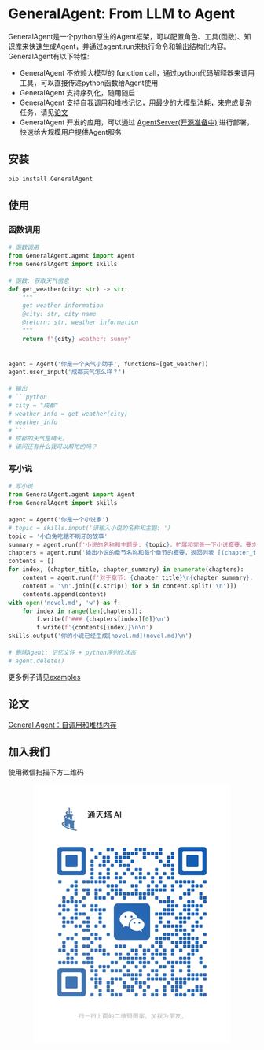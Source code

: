 # GeneralAgent: From LLM to Agent

GeneralAgent是一个python原生的Agent框架，可以配置角色、工具(函数)、知识库来快速生成Agent，并通过agent.run来执行命令和输出结构化内容。
GeneralAgent有以下特性:

* GeneralAgent 不依赖大模型的 function call，通过python代码解释器来调用工具，可以直接传递python函数给Agent使用
* GeneralAgent 支持序列化，随用随启
* GeneralAgent 支持自我调用和堆栈记忆，用最少的大模型消耗，来完成复杂任务，请见[论文](./docs/paper/General_Agent__Self_Call_And_Stack_Memory.pdf)
* GeneralAgent 开发的应用，可以通过 [AgentServer(开源准备中)](https://github.com/CosmosShadow/AgentServer) 进行部署，快速给大规模用户提供Agent服务


## 安装

```bash
pip install GeneralAgent
```



## 使用

### 函数调用

```python
# 函数调用
from GeneralAgent.agent import Agent
from GeneralAgent import skills

# 函数: 获取天气信息
def get_weather(city: str) -> str:
    """
    get weather information
    @city: str, city name
    @return: str, weather information
    """
    return f"{city} weather: sunny"


agent = Agent('你是一个天气小助手', functions=[get_weather])
agent.user_input('成都天气怎么样？')

# 输出
# ```python
# city = "成都"
# weather_info = get_weather(city)
# weather_info
# ```
# 成都的天气是晴天。
# 请问还有什么我可以帮忙的吗？
```



### 写小说

```python
# 写小说
from GeneralAgent.agent import Agent
from GeneralAgent import skills

agent = Agent('你是一个小说家')
# topic = skills.input('请输入小说的名称和主题: ')
topic = '小白兔吃糖不刷牙的故事'
summary = agent.run(f'小说的名称和主题是: {topic}，扩展和完善一下小说概要。要求具备文艺性、教育性、娱乐性。', return_type=str)
chapters = agent.run('输出小说的章节名称和每个章节的概要，返回列表 [(chapter_title, chapter_summary), ....]', return_type=list)
contents = []
for index, (chapter_title, chapter_summary) in enumerate(chapters):
    content = agent.run(f'对于章节: {chapter_title}\n{chapter_summary}. \n输出章节的详细内容，注意只返回内容，不要标题。', return_type=str)
    content = '\n'.join([x.strip() for x in content.split('\n')])
    contents.append(content)
with open('novel.md', 'w') as f:
    for index in range(len(chapters)):
        f.write(f'### {chapters[index][0]}\n')
        f.write(f'{contents[index]}\n\n')
skills.output('你的小说已经生成[novel.md](novel.md)\n')

# 删除Agent: 记忆文件 + python序列化状态
# agent.delete()
```

更多例子请见[examples](./examples)



## 论文

[General Agent：自调用和堆栈内存](./docs/paper/General_Agent__Self_Call_And_Stack_Memory.pdf)



## 加入我们

使用微信扫描下方二维码

<p align="center">
<img src="./docs/images/wechat.jpg" alt="wechat" width=400/>
</p>